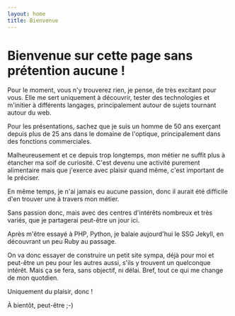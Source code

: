 ```yaml
---
layout: home
title: Bienvenue
---
```


# Bienvenue sur cette page sans prétention aucune !

Pour le moment, vous n'y trouverez rien, je  pense, de très excitant pour vous. Elle me sert uniquement à découvrir, tester des technologies et m'initier à différents langages, principalement autour de sujets tournant autour du web.

Pour les présentations, sachez que je suis un homme de 50 ans exerçant depuis plus de 25 ans dans le domaine de l'optique, principalement dans des fonctions commerciales.

Malheureusement et ce depuis trop longtemps, mon métier ne suffit plus à étancher ma soif de curiosité. C'est devenu une activité purement alimentaire mais que j'exerce avec plaisir quand même, c'est important de le préciser.

En même temps, je n'ai jamais eu aucune passion, donc il aurait été difficile d'en trouver une à travers mon métier.

Sans passion donc, mais avec des centres d'intérêts nombreux et très variés, que je partagerai peut-être un jour ici.

Après m'être essayé à PHP, Python, je balaie aujourd'hui le SSG Jekyll, en découvrant un peu Ruby au passage.

On va donc essayer de construire un petit site sympa, déjà pour moi et peut-être un peu pour les autres aussi, s'ils y trouvent un quelconque intérêt. Mais ça se fera, sans objectif, ni délai. Bref, tout ce qui me change de mon quotdien. 

Uniquement du plaisir, donc !

À bientôt, peut-être ;-)
